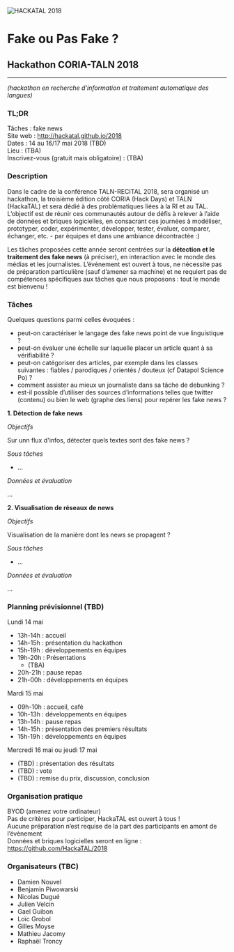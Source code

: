 ![HACKATAL 2018](https://raw.githubusercontent.com/HackaTAL/2018/gh-pages/hackatal2018.png)

# Fake ou Pas Fake ?

## Hackathon CORIA-TALN 2018
---------------
*(hackathon en recherche d'information et traitement automatique des langues)*

### TL;DR

Tâches : fake news  
Site web : http://hackatal.github.io/2018  
Dates : 14 au 16/17 mai 2018 (TBD)  
Lieu : (TBA)  
Inscrivez-vous (gratuit mais obligatoire) : (TBA)  

### Description

Dans le cadre de la conférence TALN-RECITAL 2018, sera organisé un hackathon, la troisième édition côté CORIA (Hack Days) et TALN (HackaTAL) et sera dédié à des problématiques liées à la RI et au TAL. L’objectif est de réunir ces communautés autour de défis à relever à l’aide de données et briques logicielles, en consacrant ces journées à modéliser, prototyper, coder, expérimenter, développer, tester, évaluer, comparer, échanger, etc. - par équipes et dans une ambiance décontractée :)

Les tâches proposées cette année seront centrées sur la **détection et le traitement des fake news** (à préciser), en interaction avec le monde des médias et les journalistes. L’événement est ouvert à tous, ne nécessite pas de préparation particulière (sauf d’amener sa machine) et ne requiert pas de compétences spécifiques aux tâches que nous proposons : tout le monde est bienvenu !

### Tâches

Quelques questions parmi celles évoquées :

- peut-on caractériser le langage des fake news point de vue linguistique ?
- peut-on évaluer une échelle sur laquelle placer un article quant à sa vérifiabilité ?
- peut-on catégoriser des articles, par exemple dans les classes suivantes : fiables / parodiques / orientés / douteux (cf Datapol Science Po) ?
- comment assister au mieux un journaliste dans sa tâche de debunking ?
- est-il possible d’utiliser des sources d’informations telles que twitter (contenu) ou bien le web
(graphe des liens) pour repérer les fake news ?

**1. Détection de fake news**

*Objectifs*

Sur unn flux d'infos, détecter quels textes sont des fake news ?

*Sous tâches*

- ...

*Données et évaluation*

...

**2. Visualisation de réseaux de news**


*Objectifs*

Visualisation de la manière dont les news se propagent ?

*Sous tâches*

- ...

*Données et évaluation*

...

### Planning prévisionnel (TBD)

Lundi 14 mai

- 13h-14h : accueil
- 14h-15h : présentation du hackathon
- 15h-19h : développements en équipes
- 19h-20h : Présentations
	- (TBA)
- 20h-21h : pause repas
- 21h-00h : développements en équipes

Mardi 15 mai

- 09h-10h : accueil, café
- 10h-13h : développements en équipes
- 13h-14h : pause repas
- 14h-15h : présentation des premiers résultats
- 15h-19h : développements en équipes

Mercredi 16 mai ou jeudi 17 mai

- (TBD) : présentation des résultats
- (TBD) : vote
- (TBD) : remise du prix, discussion, conclusion

### Organisation pratique

BYOD (amenez votre ordinateur)  
Pas de critères pour participer, HackaTAL est ouvert à tous !  
Aucune préparation n’est requise de la part des participants en amont de l’évènement  
Données et briques logicielles seront en ligne : https://github.com/HackaTAL/2018  

### Organisateurs (TBC)

- Damien Nouvel
- Benjamin Piwowarski
- Nicolas Dugué
- Julien Velcin
- Gael Guibon
- Loïc Grobol
- Gilles Moyse
- Mathieu Jacomy
- Raphaël Troncy
